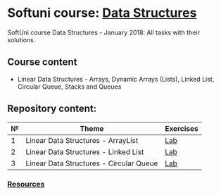 # Softuni course: [Data Structures](https://softuni.bg/trainings/1857/data-structures-january-2018)
SoftUni course Data Structures - January 2018: All tasks with their solutions.

## Course content

- Linear Data Structures - Arrays, Dynamic Arrays (Lists), Linked List, Circular Queue, Stacks and Queues

## Repository content:

№  |Theme                                    | Exercises
---|-----------------------------------------|----------
1  |Linear Data Structures - ArrayList       | [Lab](https://github.com/dobroslav-atanasov/Data-Structures/tree/master/01.%20ArrayList-Lab)
2  |Linear Data Structures - Linked List     | [Lab](https://github.com/dobroslav-atanasov/Data-Structures/tree/master/02.%20LinkedList-Lab)
3  |Linear Data Structures - Circular Queue  | [Lab](https://github.com/dobroslav-atanasov/Data-Structures/tree/master/03.%20CircularQueue-Lab)

### [Resources](https://github.com/dobroslav-atanasov/Data-Structures/tree/master/Resources)